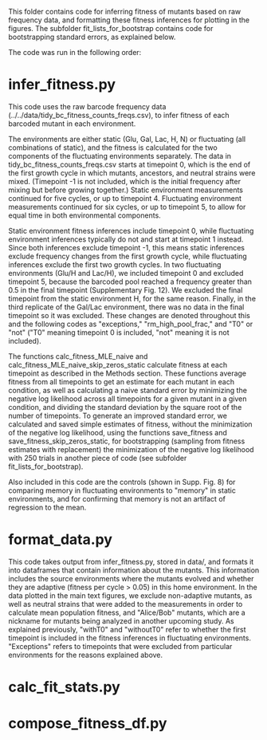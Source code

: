 This folder contains code for inferring fitness of mutants based on raw frequency data, and formatting these fitness inferences for plotting in the figures. The subfolder fit_lists_for_bootstrap contains code for bootstrapping standard errors, as explained below.

The code was run in the following order:

# infer_fitness.py
This code uses the raw barcode frequency data (../../data/tidy_bc_fitness_counts_freqs.csv), to infer fitness of each barcoded mutant in each environment. 

The environments are either static (Glu, Gal, Lac, H, N) or fluctuating (all combinations of static), and the fitness is calculated for the two components of the fluctuating environments separately. The data in tidy_bc_fitness_counts_freqs.csv starts at timepoint 0, which is the end of the first growth cycle in which mutants, ancestors, and neutral strains were mixed. (Timepoint -1 is not included, which is the initial frequency after mixing but before growing together.) Static environment measurements continued for five cycles, or up to timepoint 4. Fluctuating environment measurements continued for six cycles, or up to timepoint 5, to allow for equal time in both environmental components.

Static environment fitness inferences include timepoint 0, while fluctuating environment inferences typically do not and start at timepoint 1 instead. Since both inferences exclude timepoint -1, this means static inferences exclude frequency changes from the first growth cycle, while fluctuating inferences exclude the first two growth cycles. In two fluctuating environments (Glu/H and Lac/H), we included timepoint 0 and excluded timepoint 5, because the barcoded pool reached a frequency greater than 0.5 in the final timepoint (Supplementary Fig. 12). We excluded the final timepoint from the static environment H, for the same reason. Finally, in the third replicate of the Gal/Lac environment, there was no data in the final timepoint so it was excluded. These changes are denoted throughout this and the following codes as "exceptions," "rm_high_pool_frac," and "T0" or "not" ("T0" meaning timepoint 0 is included, "not" meaning it is not included).

The functions calc_fitness_MLE_naive and calc_fitness_MLE_naive_skip_zeros_static calculate fitness at each timepoint as described in the Methods section. These functions average fitness from all timepoints to get an estimate for each mutant in each condition, as well as calculating a naive standard error by minimizing the negative log likelihood across all timepoints for a given mutant in a given condition, and dividing the standard deviation by the square root of the number of timepoints. To generate an improved standard error, we calculated and saved simple estimates of fitness, without the minimization of the negative log likelihood, using the functions save_fitness and save_fitness_skip_zeros_static, for bootstrapping (sampling from fitness estimates with replacement) the minimization of the negative log likelihood with 250 trials in another piece of code (see subfolder fit_lists_for_bootstrap).

Also included in this code are the controls (shown in Supp. Fig. 8) for comparing memory in fluctuating environments to "memory" in static environments, and for confirming that memory is not an artifact of regression to the mean.

# format_data.py
This code takes output from infer_fitness.py, stored in data/, and formats it into dataframes that contain information about the mutants. This information includes the source environments where the mutants evolved and whether they are adaptive (fitness per cycle > 0.05) in this home environment. In the data plotted in the main text figures, we exclude non-adaptive mutants, as well as neutral strains that were added to the measurements in order to calculate mean population fitness, and "Alice/Bob" mutants, which are a nickname for mutants being analyzed in another upcoming study. As explained previously, "withT0" and "withoutT0" refer to whether the first timepoint is included in the fitness inferences in fluctuating environments. "Exceptions" refers to timepoints that were excluded from particular environments for the reasons explained above.

# calc_fit_stats.py


# compose_fitness_df.py


